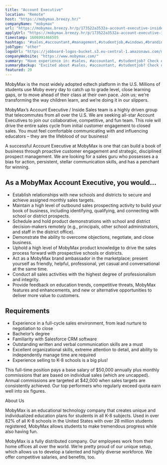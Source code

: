 ```yaml
---
title: "Account Executive"
location: "Remote"
host: "https://mobymax.breezy.hr/"
companyName: "mobymax"
url: "https://mobymax.breezy.hr/p/173522a3532a-account-executive-inside-sales"
applyUrl: "https://mobymax.breezy.hr/p/173522a3532a-account-executive-inside-sales/apply"
timestamp: 1606991466505
hashtags: "#sales,#accountant,#management,#studentjob,#windows,#branding,#devsec,#crm,#office"
jobType: "other"
logoUrl: "https://jobboard-logos-bucket.s3.eu-central-1.amazonaws.com/mobymax"
companyWebsite: "https://www.mobymax.com/"
summary: "Have experience in: #sales, #accountant, #studentjob? Check out this job post!"
summaryBackup: "Excited about #sales, #accountant, #studentjob? Check out this job post!"
featured: 20
---
```


MobyMax is the most widely adopted edtech platform in the U.S. Millions of students use Moby every day to catch up to grade level, close learning gaps, or to move ahead of their class at their own pace. Join us; we’re transforming the way children learn, and we’re doing it in our slippers.

MobyMax’s Account Executive / Inside Sales team is a highly driven group that telecommutes from all over the U.S. We are seeking all-star Account Executives to join our collaborative, competitive, and fun team. This role will drive the entire sales cycle from initial customer engagement to closed sales. You must feel comfortable communicating with and influencing educators – they are the lifeblood of our business!

A successful Account Executive at MobyMax is one that can build a book of business through proactive customer engagement and strategic, disciplined prospect management. We are looking for a sales guru who possesses a a bias for action, persistent, stellar communication skills, and has a penchant for winning.

## As a MobyMax Account Executive, you would…

*   Establish relationships with new schools and districts to secure and achieve assigned monthly sales targets.
*   Maintain a high level of outbound sales prospecting activity to build your book of business, including identifying, qualifying, and connecting with school or district prospects.
*   Schedule and hold product demonstrations with school and district decision-makers remotely (e.g., principals, other school administrators, and staff in the district office).
*   Demonstrate the ability to overcome objections, negotiate, and close business.
*   Uphold a high level of MobyMax product knowledge to drive the sales process forward with prospective schools or districts.
*   Act as a MobyMax brand ambassador in the marketplace; present yourself as friendly, helpful, professional, yet casual and conversational at the same time.
*   Conduct all sales activities with the highest degree of professionalism and integrity.
*   Provide feedback on education trends, competitive threats, MobyMax features and enhancements, and new or alternative opportunities to deliver more value to customers.

## Requirements

*   Experience in a full-cycle sales environment, from lead nurture to negotiation to close
*   Bachelor’s degree
*   Familiarity with Salesforce CRM software
*   Outstanding written and verbal communication skills are a must
*   Excellent organizational skills, extreme attention to detail, and ability to independently manage time are required
*   Experience selling to K-8 schools is a big plus!

This full-time position pays a base salary of $50,000 annually plus monthly commissions that are based on individual sales (which are uncapped). Annual commissions are targeted at $42,000 when sales targets are consistently achieved. Our top performers who regularly exceed quota earn well into six figures.

About Us

MobyMax is an educational technology company that creates unique and individualized education plans for students in all K-8 subjects. Used in over 82% of all K-8 schools in the United States with over 28 million students registered, MobyMax allows students to make tremendous progress while also having fun.

MobyMax is a fully distributed company. Our employees work from their home offices all over the world. We’re pretty proud of our unique setup, which allows us to develop a talented and highly diverse workforce. We offer competitive salaries, and benefits, too.
